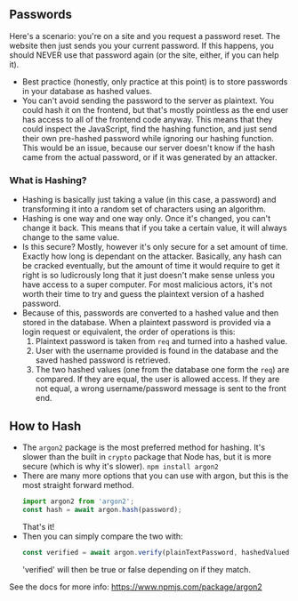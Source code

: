 ## Passwords

Here's a scenario: you're on a site and you request a password reset. The website then just sends you your current password. If this happens, you should NEVER use that password again (or the site, either, if you can help it).

- Best practice (honestly, only practice at this point) is to store passwords in your database as hashed values.
- You can't avoid sending the password to the server as plaintext. You could hash it on the frontend, but that's mostly pointless as the end user has access to all of the frontend code anyway. This means that they could inspect the JavaScript, find the hashing function, and just send their own pre-hashed password while ignoring our hashing function. This would be an issue, because our server doesn't know if the hash came from the actual password, or if it was generated by an attacker.

### What is Hashing?

- Hashing is basically just taking a value (in this case, a password) and transforming it into a random set of characters using an algorithm.
- Hashing is one way and one way only. Once it's changed, you can't change it back. This means that if you take a certain value, it will always change to the same value.
- Is this secure? Mostly, however it's only secure for a set amount of time. Exactly how long is dependant on the attacker. Basically, any hash can be cracked eventually, but the amount of time it would require to get it right is so ludicrously long that it just doesn't make sense unless you have access to a super computer. For most malicious actors, it's not worth their time to try and guess the plaintext version of a hashed password.
- Because of this, passwords are converted to a hashed value and then stored in the database. When a plaintext password is provided via a login request or equivalent, the order of operations is this:
  1. Plaintext password is taken from `req` and turned into a hashed value.
  2. User with the username provided is found in the database and the saved hashed password is retrieved.
  3. The two hashed values (one from the database one form the `req`) are compared. If they are equal, the user is allowed access. If they are not equal, a wrong username/password message is sent to the front end.

## How to Hash

- The `argon2` package is the most preferred method for hashing. It's slower than the built in `crypto` package that Node has, but it is more secure (which is why it's slower). `npm install argon2`
- There are many more options that you can use with argon, but this is the most straight forward method.
  ```js
  import argon2 from 'argon2';
  const hash = await argon.hash(password);
  ```
  That's it!
- Then you can simply compare the two with:
  ```js
  const verified = await argon.verify(plainTextPassword, hashedValuedFromDB);
  ```
  'verified' will then be true or false depending on if they match.


See the docs for more info: https://www.npmjs.com/package/argon2
